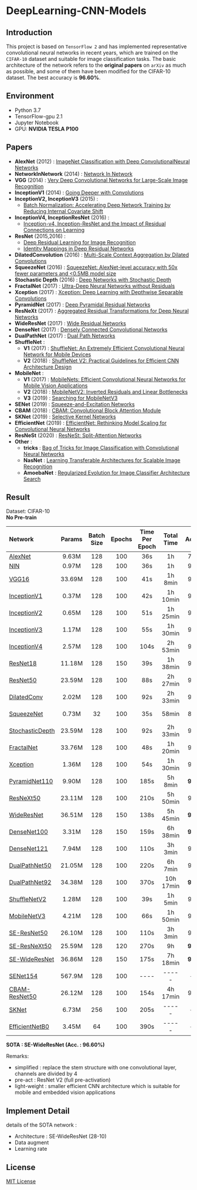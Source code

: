 # DeepLearning-CNN-Models
  
## Introduction
This project is based on `TensorFlow 2` and has implemented representative convolutional neural networks in recent years, which are trained on the `CIFAR-10` dataset and suitable for image classification tasks. The basic architecture of the network refers to the **original papers** on `arXiv` as much as possible, and some of them have been modified for the CIFAR-10 dataset. The best accuracy is **96.60%**.
  
## Environment 
- Python 3.7  
- TensorFlow-gpu 2.1  
- Jupyter Notebook  
- GPU: **NVIDIA TESLA P100**  
  
## Papers
  
- **AlexNet** (2012) : [ImageNet Classification with Deep ConvolutionalNeural Networks](http://papers.nips.cc/paper/4824-imagenet-classification-with-deep-convolutional-neural-networks.pdf)  
- **NetworkInNetwork** (2014) : [Network In Network](https://arxiv.org/pdf/1312.4400.pdf)  
- **VGG** (2014) : [Very Deep Convolutional Networks for Large-Scale Image Recognition](https://arxiv.org/pdf/1409.1556)  
- **InceptionV1** (2014) : [Going Deeper with Convolutions](https://arxiv.org/pdf/1409.4842)  
- **InceptionV2, InceptionV3** (2015) :  
  - [Batch Normalization: Accelerating Deep Network Training by Reducing Internal Covariate Shift](https://arxiv.org/pdf/1502.03167)  
- **InceptionV4, InceptionResNet** (2016) : 
  - [Inception-v4, Inception-ResNet and the Impact of Residual Connections on Learning](https://arxiv.org/pdf/1602.07261)  
- **ResNet** (2015,2016) :   
  - [Deep Residual Learning for Image Recognition](https://arxiv.org/pdf/1512.03385.pdf)  
  - [Identity Mappings in Deep Residual Networks](https://arxiv.org/pdf/1603.05027v3.pdf)  
- **DilatedConvolution** (2016) : [Multi-Scale Context Aggregation by Dilated Convolutions](https://arxiv.org/pdf/1511.07122)  
- **SqueezeNet** (2016) : [SqueezeNet: AlexNet-level accuracy with 50x fewer parameters and <0.5MB model size](https://arxiv.org/pdf/1602.07360v3)
- **Stochastic Depth** (2016) : [Deep Networks with Stochastic Depth](https://arxiv.org/pdf/1603.09382v1)
- **FractalNet** (2017) : [Ultra-Deep Neural Networks without Residuals](https://arxiv.org/pdf/1605.07648.pdf)  
- **Xception** (2017) : [Xception: Deep Learning with Depthwise Separable Convolutions](https://arxiv.org/pdf/1610.02357)  
- **PyramidNet** (2017) : [Deep Pyramidal Residual Networks](https://arxiv.org/pdf/1610.02915) 
- **ResNeXt** (2017) : [Aggregated Residual Transformations for Deep Neural Networks](https://arxiv.org/pdf/1611.05431)  
- **WideResNet** (2017) : [Wide Residual Networks](https://arxiv.org/pdf/1605.07146)  
- **DenseNet** (2017) : [Densely Connected Convolutional Networks](https://arxiv.org/pdf/1608.06993)  
- **DualPathNet** (2017) : [Dual Path Networks](https://arxiv.org/pdf/1707.01629)  
- **ShuffleNet** :  
  - **V1** (2017) : [ShuffleNet: An Extremely Efficient Convolutional Neural Network for Mobile Devices](https://arxiv.org/pdf/1707.01083)
  - **V2** (2018) : [ShuffleNet V2: Practical Guidelines for Efficient CNN Architecture Design](https://arxiv.org/pdf/1807.11164)
- **MobileNet** :  
  - **V1** (2017) : [MobileNets: Efficient Convolutional Neural Networks for Mobile Vision Applications](https://arxiv.org/pdf/1704.04861)
  - **V2** (2018) : [MobileNetV2: Inverted Residuals and Linear Bottlenecks](https://arxiv.org/pdf/1801.04381)
  - **V3** (2019) : [Searching for MobileNetV3](https://arxiv.org/pdf/1905.02244)
- **SENet** (2019) : [Squeeze-and-Excitation Networks](https://arxiv.org/pdf/1709.01507)
- **CBAM** (2018) : [CBAM: Convolutional Block Attention Module](https://arxiv.org/pdf/1807.06521)
- **SKNet** (2019) : [Selective Kernel Networks](https://arxiv.org/pdf/1903.06586)
- **EfficientNet** (2019) : [EfficientNet: Rethinking Model Scaling for Convolutional Neural Networks](https://arxiv.org/pdf/1905.11946)
- **ResNeSt** (2020) : [ResNeSt: Split-Attention Networks](https://arxiv.org/pdf/2004.08955)  
- **Other** :  
  - **tricks** : [Bag of Tricks for Image Classification with Convolutional Neural Networks](https://arxiv.org/pdf/1812.01187)
  - **NasNet** : [Learning Transferable Architectures for Scalable Image Recognition](https://arxiv.org/pdf/1707.07012)
  - **AmoebaNet** : [Regularized Evolution for Image Classifier Architecture Search](https://arxiv.org/pdf/1802.01548)
  
## Result  
  
Dataset: CIFAR-10  
**No Pre-train**  
  
| Network               | Params   | Batch Size | Epochs | Time Per Epoch | Total Time  |   Accuracy  |   Remarks   |
|:----------------------|:--------:|:----------:|:------:|:--------------:|:-----------:|:-----------:|:-----------:|
| [AlexNet][1]          |  9.63M   |    128     |  100   |      36s       |   1h        |    78.44%   |             |
| [NIN][2]              |  0.97M   |    128     |  100   |      36s       |   1h        |    90.38%   |             |
| [VGG16][3]            |  33.69M  |    128     |  100   |      41s       |   1h 8min   |    92.34%   |             |
| [InceptionV1][4]      |  0.37M   |    128     |  100   |      42s       |   1h 10min  |    93.02%   |  simplified |
| [InceptionV2][5]      |  0.65M   |    128     |  100   |      51s       |   1h 25min  |    93.40%   |  simplified |  
| [InceptionV3][6]      |  1.17M   |    128     |  100   |      55s       |   1h 30min  |    94.20%   |  simplified |
| [InceptionV4][7]      |  2.57M   |    128     |  100   |      104s      |   2h 53min  |    94.55%   |  simplified |
| [ResNet18][8]         |  11.18M  |    128     |  150   |      39s       |   1h 38min  |    95.11%   |   pre-act   |  
| [ResNet50][9]         |  23.59M  |    128     |  100   |      88s       |   2h 27min  |    94.55%   |   pre-act   |
| [DilatedConv][10]     |  2.02M   |    128     |  100   |      92s       |   2h 33min  |    93.22%   |             |
| [SqueezeNet][11]      |  0.73M   |     32     |  100   |      35s       |   58min     |    88.41%   | light-weight|
| [StochasticDepth][12] |  23.59M  |    128     |  100   |      92s       |   2h 33min  |    95.07%   |   ResNet50  |
| [FractalNet][13]      |  33.76M  |    128     |  100   |      48s       |   1h 20min  |    94.32%   |             |  
| [Xception][14]        |  1.36M   |    128     |  100   |      54s       |   1h 30min  |    94.56%   |  simplified |  
| [PyramidNet110][15]   |  9.90M   |    128     |  100   |      185s      |   5h 8min   |  **95.65%** |             |  
| [ResNeXt50][16]       |  23.11M  |    128     |  100   |      210s      |   5h 50min  |    95.43%   |   32×4d     |  
| [WideResNet][17]      |  36.51M  |    128     |  150   |      138s      |   5h 45min  |  **95.94%** |   28-10     |  
| [DenseNet100][18]     |  3.31M   |    128     |  150   |      159s      |   6h 38min  |  **95.57%** |   100-24    |  
| [DenseNet121][19]     |  7.94M   |    128     |  100   |      110s      |   3h 3min   |    94.91%   |   121-32    | 
| [DualPathNet50][20]   |  21.05M  |    128     |  100   |      220s      |   6h 7min   |    95.44%   |             |  
| [DualPathNet92][21]   |  34.38M  |    128     |  100   |      370s      |   10h 17min |  **95.78%** |             |  
| [ShuffleNetV2][22]    |  1.28M   |    128     |  100   |      39s       |   1h 5min   |    92.41%   | light-weight|  
| [MobileNetV3][23]     |  4.21M   |    128     |  100   |      66s       |   1h 50min  |    94.85%   | light-weight|  
| [SE-ResNet50][24]     |  26.10M  |    128     |  100   |      110s      |   3h 3min   |    95.37%   |             |  
| [SE-ResNeXt50][25]    |  25.59M  |    128     |  120   |      270s      |   9h        |  **96.12%** |    32×4d    |  
| [SE-WideResNet][26]   |  36.86M  |    128     |  150   |      175s      |   7h 18min  |  **96.60%** |    28-10    |
| [SENet154][27]        |  567.9M  |    128     |  100   |      ----      |    -----    |    -----    |             |  
| [CBAM-ResNet50][28]   |  26.12M  |    128     |  100   |      154s      |   4h 17min  |    95.01%   |             |   
| [SKNet][29]           |  6.73M   |    256     |  100   |      205s      |    -----    |    -----    |             |   
| [EfficientNetB0][30]  |  3.45M   |    64      |  100   |      390s      |    -----    |    -----    |             | 
   
**SOTA : SE-WideResNet (Acc. : 96.60%)**  
  
Remarks:
 - simplified : replace the stem structure with one convolutional layer, channels are divided by 4
 - pre-act : ResNet V2 (full pre-activation)  
 - light-weight : smaller efficient CNN architecture which is suitable for mobile and embedded vision applications
   
## Implement Detail   
details of the SOTA network :
  - Architecture : SE-WideResNet (28-10)
  - Data augment
  - Learning rate
  
## License  
[MIT License](LICENSE)

  
  
[1]:https://nbviewer.jupyter.org/github/dyfcalid/DeepLearning-CNN-Models/blob/master/AlexNet/cifar10_AlexNet.ipynb
[2]:https://nbviewer.jupyter.org/github/dyfcalid/DeepLearning-CNN-Models/blob/master/NetworkInNetwork/cifar10_NIN.ipynb
[3]:https://nbviewer.jupyter.org/github/dyfcalid/DeepLearning-CNN-Models/blob/master/VGG/cifar10_VGG16.ipynb
[4]:https://nbviewer.jupyter.org/github/dyfcalid/DeepLearning-CNN-Models/blob/master/GoogLeNet/cifar10_InceptionV1.ipynb
[5]:https://nbviewer.jupyter.org/github/dyfcalid/DeepLearning-CNN-Models/blob/master/GoogLeNet/cifar10_InceptionV2.ipynb
[6]:https://nbviewer.jupyter.org/github/dyfcalid/DeepLearning-CNN-Models/blob/master/GoogLeNet/cifar10_InceptionV3.ipynb
[7]:https://nbviewer.jupyter.org/github/dyfcalid/DeepLearning-CNN-Models/blob/master/GoogLeNet/cifar10_InceptionV4.ipynb
[8]:https://nbviewer.jupyter.org/github/dyfcalid/DeepLearning-CNN-Models/blob/master/ResNet/cifar10_ResNet18.ipynb
[9]:https://nbviewer.jupyter.org/github/dyfcalid/DeepLearning-CNN-Models/blob/master/ResNet/cifar10_ResNet50.ipynb
[10]:https://nbviewer.jupyter.org/github/dyfcalid/DeepLearning-CNN-Models/blob/master/DilatedConvolution/cifar10_DilatedConvolution.ipynb
[11]:https://nbviewer.jupyter.org/github/dyfcalid/DeepLearning-CNN-Models/blob/master/SqueezeNet/cifar10_SqueezeNet.ipynb  
[12]:https://nbviewer.jupyter.org/github/dyfcalid/DeepLearning-CNN-Models/blob/master/StochasticDepth/cifar10_ResNet50_StochasticDepth.ipynb
[13]:https://nbviewer.jupyter.org/github/dyfcalid/DeepLearning-CNN-Models/blob/master/FractalNet/cifar10_FractalNet.ipynb
[14]:https://nbviewer.jupyter.org/github/dyfcalid/DeepLearning-CNN-Models/blob/master/Xception/cifar10_Xception.ipynb
[15]:https://nbviewer.jupyter.org/github/dyfcalid/DeepLearning-CNN-Models/blob/master/PyramidNet/cifar10_PyramidNet.ipynb  
[16]:https://nbviewer.jupyter.org/github/dyfcalid/DeepLearning-CNN-Models/blob/master/ResNeXt/cifar10_ResNeXt50.ipynb
[17]:https://nbviewer.jupyter.org/github/dyfcalid/DeepLearning-CNN-Models/blob/master/WideResNet/cifar10_WideResNet.ipynb
[18]:https://nbviewer.jupyter.org/github/dyfcalid/DeepLearning-CNN-Models/blob/master/DenseNet/cifar10_DenseNet100.ipynb
[19]:https://nbviewer.jupyter.org/github/dyfcalid/DeepLearning-CNN-Models/blob/master/DenseNet/cifar10_DenseNet121.ipynb
[20]:https://nbviewer.jupyter.org/github/dyfcalid/DeepLearning-CNN-Models/blob/master/DualPathNet/cifar10_DualPathNet50.ipynb
[21]:https://nbviewer.jupyter.org/github/dyfcalid/DeepLearning-CNN-Models/blob/master/DualPathNet/cifar10_DualPathNet92.ipynb
[22]:https://nbviewer.jupyter.org/github/dyfcalid/DeepLearning-CNN-Models/blob/master/ShuffleNet/cifar10_ShuffleNetV2.ipynb
[23]:https://nbviewer.jupyter.org/github/dyfcalid/DeepLearning-CNN-Models/blob/master/MobileNet/cifar10_MobileNetV3.ipynb  
[24]:https://nbviewer.jupyter.org/github/dyfcalid/DeepLearning-CNN-Models/blob/master/SENet/cifar10_SE-ResNet50.ipynb
[25]:https://nbviewer.jupyter.org/github/dyfcalid/DeepLearning-CNN-Models/blob/master/SENet/cifar10_SE-ResNeXt50.ipynb
[26]:https://nbviewer.jupyter.org/github/dyfcalid/DeepLearning-CNN-Models/blob/master/SENet/cifar10_SE-WideResNet.ipynb
[27]:https://nbviewer.jupyter.org/github/dyfcalid/DeepLearning-CNN-Models/blob/master/SENet/cifar10_SENet154.ipynb
[28]:https://nbviewer.jupyter.org/github/dyfcalid/DeepLearning-CNN-Models/blob/master/CBAM/cifar10_CBAM-ResNet50.ipynb
[29]:https://nbviewer.jupyter.org/github/dyfcalid/DeepLearning-CNN-Models/blob/master/SKNet/cifar10_SKNet50.ipynb
[30]:https://nbviewer.jupyter.org/github/dyfcalid/DeepLearning-CNN-Models/blob/master/EfficientNet/cifar10_EfficientNetB0.ipynb  
  
  
